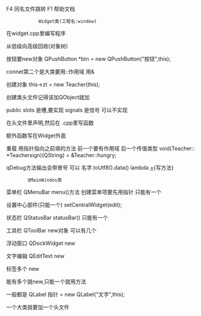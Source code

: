 F4 同名文件跳转
F1 帮助文档





                
				
				Widget类(工程名:window)
				
				
				

在widget.cpp里编写程序

从低级向高级回收(对象树)

按钮要new对象  QPushButton *btn = new QPushButton("按钮",this);

connet第二个是大类要用::作用域 用&

创建对象 this->zt = new Teacher(this);


创建类头文件记得该加QObject就加

public slots 是槽,要实现
signals 是信号 可以不实现

在头文件里声明,然后在 .cpp里写函数

额外函数写在Widget外面

重载  用指针指向之前填的方法  前一个要有作用域  后一个传值类型 void(Teacher:: *Teachersign)(QString) = &Teacher::hungry;


qDebug方法输出会带冒号  可以 名字.toUtf8().data()
 lambda   [=](){写方法}






			QMainWindos类
			

			
菜单栏  QMenuBar    menu()方法  创建菜单项要先用指针    只能有一个

设置中心部件(只能一个)    setCentralWidget(edit);

状态栏  QStatusBar  statusBar()  只能有一个

工具栏   QToolBar   new对象    可以有几个

浮动窗口  QDockWidget   new

文字编辑  QEditText new

标签多个 new 

能有多个就new,只能一个就用方法

 

一般都是 QLabel 指针 = new QLabel("文字",this);

一个大类就要加一个头文件










